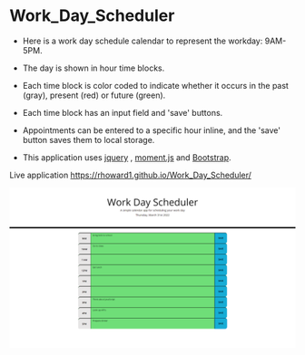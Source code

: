 # Work_Day_Scheduler


* Here is a work day schedule calendar to represent the workday: 9AM-5PM.

* The day is shown in hour time blocks.

* Each time block is color coded to indicate whether it occurs in the past (gray), present (red) or future (green).

* Each time block has an input field and 'save' buttons.

* Appointments can be entered to a specific hour inline, and the 'save' button saves them to local storage.

* This application uses [jquery](https://jquery.com/) , [moment.js](https://momentjs.com/) and [Bootstrap](https://getbootstrap.com/).

Live application https://rhoward1.github.io/Work_Day_Scheduler/

![work_day_scheduler](./Assets/Work_Day_SchedulerSS.png)